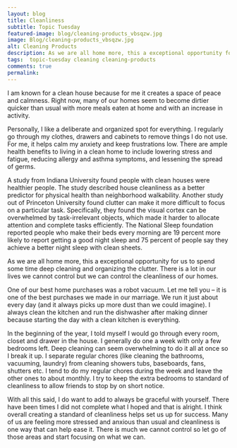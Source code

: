 ```yaml
---
layout: blog
title: Cleanliness
subtitle: Topic Tuesday
featured-image: blog/cleaning-products_vbsqzw.jpg
image: Blog/cleaning-products_vbsqzw.jpg
alt: Cleaning Products
description: As we are all home more, this a exceptional opportunity for us to spend some time deep cleaning and organizing the clutter. There is a lot in our lives we cannot control but we can control the cleanliness of our homes.
tags:  topic-tuesday cleaning cleaning-products
comments: true
permalink:
---
```

I am known for a clean house because for me it creates a space of peace and calmness. Right now, many of our homes seem to become dirtier quicker than usual with more meals eaten at home and with an increase in activity.

Personally, I like a deliberate and organized spot for everything. I regularly go through my clothes, drawers and cabinets to remove things I do not use. For me, it helps calm my anxiety and keep frustrations low. There are ample health benefits to living in a clean home to include lowering stress and fatigue, reducing allergy and asthma symptoms, and lessening the spread of germs.

A study from Indiana University found people with clean houses were healthier people. The study described house cleanliness as a better predictor for physical health than neighborhood walkability. Another study out of Princeton University found clutter can make it more difficult to focus on a particular task. Specifically, they found the visual cortex can be overwhelmed by task-irrelevant objects, which made it harder to allocate attention and complete tasks efficiently. The National Sleep foundation reported people who make their beds every morning are 19 percent more likely to report getting a good night sleep and 75 percent of people say they achieve a better night sleep with clean sheets.

As we are all home more, this a exceptional opportunity for us to spend some time deep cleaning and organizing the clutter. There is a lot in our lives we cannot control but we can control the cleanliness of our homes.

One of our best home purchases was a robot vacuum. Let me tell you – it is one of the best purchases we made in our marriage. We run it just about every day (and it always picks up more dust than we could imagine). I always clean the kitchen and run the dishwasher after making dinner because starting the day with a clean kitchen is everything.

In the beginning of the year, I told myself I would go through every room, closet and drawer in the house. I generally do one a week with only a few bedrooms left. Deep cleaning can seem overwhelming to do it all at once so I break it up. I separate regular chores (like cleaning the bathrooms, vacuuming, laundry) from cleaning showers tubs, baseboards, fans, shutters etc. I tend to do my regular chores during the week and leave the other ones to about monthly. I try to keep the extra bedrooms to standard of cleanliness to allow friends to stop by on short notice.

With all this said, I do want to add to always be graceful with yourself. There have been times I did not complete what I hoped and that is alright. I think overall creating a standard of cleanliness helps set us up for success. Many of us are feeling more stressed and anxious than usual and cleanliness is one way that can help ease it. There is much we cannot control so let go of those areas and start focusing on what we can.
